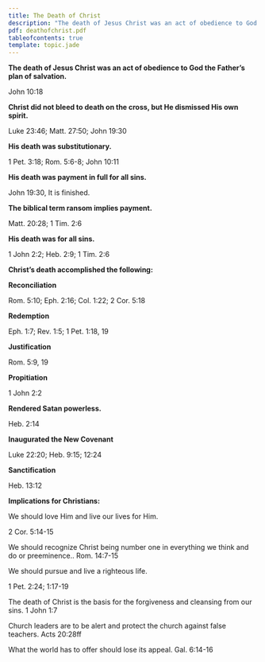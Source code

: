```yaml
---
title: The Death of Christ
description: "The death of Jesus Christ was an act of obedience to God the Father's plan of salvation."
pdf: deathofchrist.pdf
tableofcontents: true
template: topic.jade
---
```


**The death of Jesus Christ was an act of obedience to God the Father’s
plan of salvation.**

John 10:18

**Christ did not bleed to death on the cross, but He dismissed His own
spirit.**

Luke 23:46; Matt. 27:50; John 19:30

**His death was substitutionary.**

1 Pet. 3:18; Rom. 5:6-8; John 10:11

**His death was payment in full for all sins.**

John 19:30, It is finished.

**The biblical term ransom implies payment.**

Matt. 20:28; 1 Tim. 2:6

**His death was for all sins.**

1 John 2:2; Heb. 2:9; 1 Tim. 2:6

**Christ’s death accomplished the following:**

**Reconciliation**

Rom. 5:10; Eph. 2:16; Col. 1:22; 2 Cor. 5:18

**Redemption**

Eph. 1:7; Rev. 1:5; 1 Pet. 1:18, 19

**Justification**

Rom. 5:9, 19

**Propitiation**

1 John 2:2

**Rendered Satan powerless.**

Heb. 2:14

**Inaugurated the New Covenant**

Luke 22:20; Heb. 9:15; 12:24

**Sanctification**

Heb. 13:12

**Implications for Christians:**

We should love Him and live our lives for Him.

2 Cor. 5:14-15

We should recognize Christ being number one in everything we think and
do or preeminence.. Rom. 14:7-15

We should pursue and live a righteous life.

1 Pet. 2:24; 1:17-19

The death of Christ is the basis for the forgiveness and cleansing from
our sins. 1 John 1:7

Church leaders are to be alert and protect the church against false
teachers. Acts 20:28ff

What the world has to offer should lose its appeal. Gal. 6:14-16

